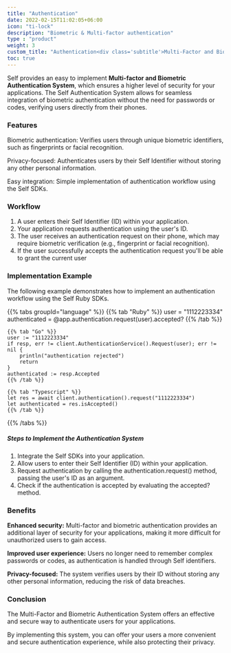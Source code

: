```yaml
---
title: "Authentication"
date: 2022-02-15T11:02:05+06:00
icon: "ti-lock"
description: "Biometric & Multi-factor authentication"
type : "product"
weight: 3
custom_title: "Authentication<div class='subtitle'>Multi-Factor and Biometric Authentication</div>"
toc: true
---
```


Self provides an easy to implement **Multi-factor and Biometric Authentication System**, which ensures a higher level of security for your applications. 
The Self Authentication System allows for seamless integration of biometric authentication without the need for passwords or codes, verifying users directly from their phones.

### Features

Biometric authentication: Verifies users through unique biometric identifiers, such as fingerprints or facial recognition.

Privacy-focused: Authenticates users by their Self Identifier without storing any other personal information.

Easy integration: Simple implementation of authentication workflow using the Self SDKs.


### Workflow

1. A user enters their Self Identifier (ID) within your application.
2. Your application requests authentication using the user's ID.
3. The user receives an authentication request on their phone, which may require biometric verification (e.g., fingerprint or facial recognition).
4. If the user successfully accepts the authentication request you'll be able to grant the current user

### Implementation Example

The following example demonstrates how to implement an authentication workflow using the Self Ruby SDKs.

{{% tabs groupId="language" %}}
    {{% tab "Ruby" %}}
    user = "1112223334"
    authenticated = @app.authentication.request(user).accepted?
    {{% /tab %}}

    {{% tab "Go" %}}
    user := "1112223334"
    if resp, err != client.AuthenticationService().Request(user); err != nil {
        println("authentication rejected")
        return
    }
    authenticated := resp.Accepted
    {{% /tab %}}

    {{% tab "Typescript" %}}
    let res = await client.authentication().request("1112223334")
    let authenticated = res.isAccepted()
    {{% /tab %}}
{{% /tabs %}}

##### Steps to Implement the Authentication System
1. Integrate the Self SDKs into your application.
2. Allow users to enter their Self Identifier (ID) within your application.
3. Request authentication by calling the authentication.request() method, passing the user's ID as an argument.
4. Check if the authentication is accepted by evaluating the accepted? method.

### Benefits

**Enhanced security:** Multi-factor and biometric authentication provides an additional layer of security for your applications, making it more difficult for unauthorized users to gain access.

**Improved user experience:** Users no longer need to remember complex passwords or codes, as authentication is handled through Self identifiers.

**Privacy-focused:** The system verifies users by their ID without storing any other personal information, reducing the risk of data breaches.

### Conclusion

The Multi-Factor and Biometric Authentication System offers an effective and secure way to authenticate users for your applications. 

By implementing this system, you can offer your users a more convenient and secure authentication experience, while also protecting their privacy.
